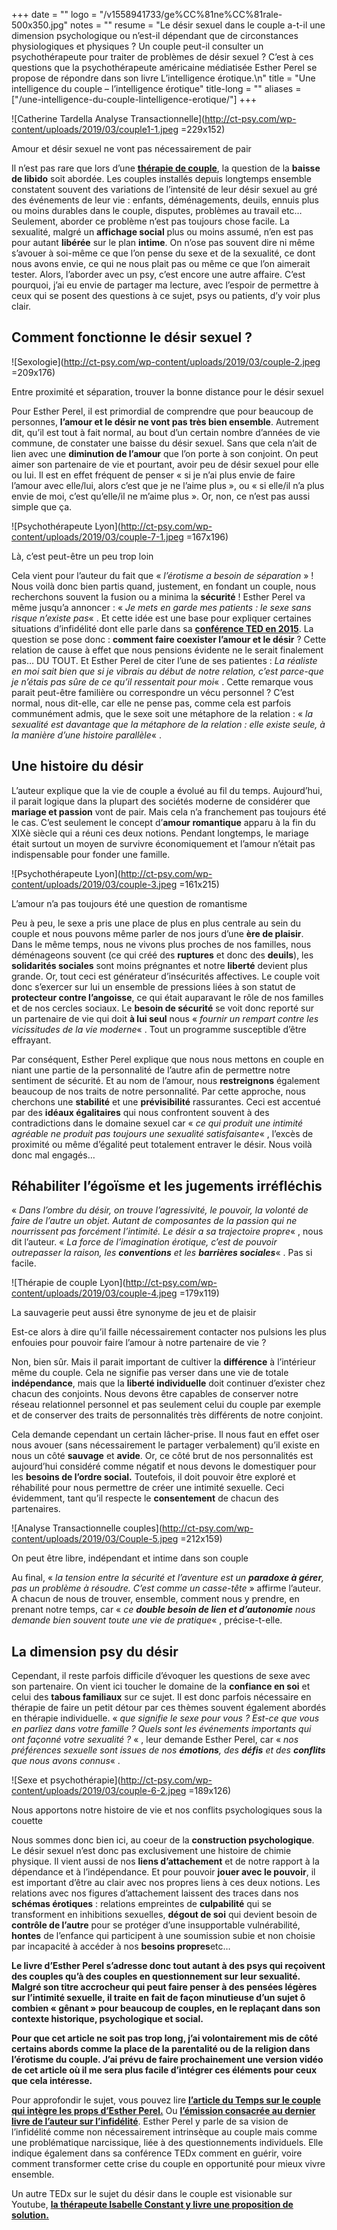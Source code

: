 +++
date = ""
logo = "/v1558941733/ge%CC%81ne%CC%81rale-500x350.jpg"
notes = ""
resume = "Le désir sexuel dans le couple a-t-il une dimension psychologique ou n’est-il dépendant que de circonstances physiologiques et physiques ? Un couple peut-il consulter un psychothérapeute pour traiter de problèmes de désir sexuel ? C’est à ces questions que la psychothérapeute américaine médiatisée Esther Perel se propose de répondre dans son livre L’intelligence érotique.\n"
title = "Une intelligence du couple – l’intelligence érotique"
title-long = ""
aliases = ["/une-intelligence-du-couple-lintelligence-erotique/"]
+++
  
![Catherine Tardella Analyse Transactionnelle](http://ct-psy.com/wp-content/uploads/2019/03/couple1-1.jpeg =229x152)

Amour et désir sexuel ne vont pas nécessairement de pair

Il n’est pas rare que lors d’une [**thérapie de couple**](http://ct-psy.com/catherine-tardella-psychotherapie-de-couple/), la question de la **baisse de libido** soit abordée. Les couples installés depuis longtemps ensemble constatent souvent des variations de l’intensité de leur désir sexuel au gré des événements de leur vie : enfants, déménagements, deuils, ennuis plus ou moins durables dans le couple, disputes, problèmes au travail etc… Seulement, aborder ce problème n’est pas toujours chose facile. La sexualité, malgré un **affichage social** plus ou moins assumé, n’en est pas pour autant **libérée** sur le plan **intime**. On n’ose pas souvent dire ni même s’avouer à soi-même ce que l’on pense du sexe et de la sexualité, ce dont nous avons envie, ce qui ne nous plait pas ou même ce que l’on aimerait tester. Alors, l’aborder avec un psy, c’est encore une autre affaire. C’est pourquoi, j’ai eu envie de partager ma lecture, avec l’espoir de permettre à ceux qui se posent des questions à ce sujet, psys ou patients, d’y voir plus clair.

## Comment fonctionne le désir sexuel ?

![Sexologie](http://ct-psy.com/wp-content/uploads/2019/03/couple-2.jpeg =209x176)

Entre proximité et séparation, trouver la bonne distance pour le désir sexuel

Pour Esther Perel, il est primordial de comprendre que pour beaucoup de personnes, **l’amour et le désir ne vont pas très bien ensemble**. Autrement dit, qu’il est tout à fait normal, au bout d’un certain nombre d’années de vie commune, de constater une baisse du désir sexuel. Sans que cela n’ait de lien avec une **diminution de l’amour** que l’on porte à son conjoint. On peut aimer son partenaire de vie et pourtant, avoir peu de désir sexuel pour elle ou lui. Il est en effet fréquent de penser « si je n’ai plus envie de faire l’amour avec elle/lui, alors c’est que je ne l’aime plus », ou « si elle/il n’a plus envie de moi, c’est qu’elle/il ne m’aime plus ». Or, non, ce n’est pas aussi simple que ça.

![Psychothérapeute Lyon](http://ct-psy.com/wp-content/uploads/2019/03/couple-7-1.jpeg =167x196)

Là, c’est peut-être un peu trop loin

Cela vient pour l’auteur du fait que « _l’érotisme a besoin de séparation_ » ! Nous voilà donc bien partis quand, justement, en fondant un couple, nous recherchons souvent la fusion ou a minima la **sécurité** ! Esther Perel va même jusqu’a annoncer : « _Je mets en garde mes patients : le sexe sans risque n’existe pas_« . Et cette idée est une base pour expliquer certaines situations d’infidélité dont elle parle dans sa [**conférence TED en 2015**](https://www.ted.com/talks/esther_perel_rethinking_infidelity_a_talk_for_anyone_who_has_ever_loved?language=fr). La question se pose donc : **comment faire coexister l’amour et le désir** ? Cette relation de cause à effet que nous pensions évidente ne le serait finalement pas… DU TOUT. Et Esther Perel de citer l’une de ses patientes : _La réaliste en moi sait bien que si je vibrais au début de notre relation, c’est parce-que je n’étais pas sûre de ce qu’il ressentait pour moi_« . Cette remarque vous parait peut-être familière ou correspondre un vécu personnel ? C’est normal, nous dit-elle, car elle ne pense pas, comme cela est parfois communément admis, que le sexe soit une métaphore de la relation : « _la sexualité est davantage que la métaphore de la relation : elle existe seule, à la manière d’une histoire parallèle_« .

## Une histoire du désir

L’auteur explique que la vie de couple a évolué au fil du temps. Aujourd’hui, il parait logique dans la plupart des sociétés moderne de considérer que **mariage et passion** vont de pair. Mais cela n’a franchement pas toujours été le cas. C’est seulement le concept d’**amour romantique** apparu à la fin du XIXè siècle qui a réuni ces deux notions. Pendant longtemps, le mariage était surtout un moyen de survivre économiquement et l’amour n’était pas indispensable pour fonder une famille.

![Psychothérapeute Lyon](http://ct-psy.com/wp-content/uploads/2019/03/couple-3.jpeg =161x215)

L’amour n’a pas toujours été une question de romantisme

Peu à peu, le sexe a pris une place de plus en plus centrale au sein du couple et nous pouvons même parler de nos jours d’une **ère de plaisir**. Dans le même temps, nous ne vivons plus proches de nos familles, nous déménageons souvent (ce qui créé des **ruptures** et donc des **deuils**), les **solidarités sociales** sont moins prégnantes et notre **liberté** devient plus grande. Or, tout ceci est générateur d’insécurités affectives. Le couple voit donc s’exercer sur lui un ensemble de pressions liées à son statut de **protecteur contre l’angoisse**, ce qui était auparavant le rôle de nos familles et de nos cercles sociaux. Le **besoin de sécurité** se voit donc reporté sur un partenaire de vie qui doit **à lui seul** nous « _fournir un rempart contre les vicissitudes de la vie moderne_« . Tout un programme susceptible d’être effrayant.

Par conséquent, Esther Perel explique que nous nous mettons en couple en niant une partie de la personnalité de l’autre afin de permettre notre sentiment de sécurité. Et au nom de l’amour, nous **restreignons** également beaucoup de nos traits de notre personnalité. Par cette approche, nous cherchons une **stabilité** et une **prévisibilité** rassurantes. Ceci est accentué par des **idéaux égalitaires** qui nous confrontent souvent à des contradictions dans le domaine sexuel car « _ce qui produit une intimité agréable ne produit pas toujours une sexualité satisfaisante_« , l’excès de proximité ou même d’égalité peut totalement entraver le désir. Nous voilà donc mal engagés…

## Réhabiliter l’égoïsme et les jugements irréfléchis

« _Dans l’ombre du désir, on trouve l’agressivité, le pouvoir, la volonté de faire de l’autre un objet. Autant de composantes de la passion qui ne nourrissent pas forcément l’intimité. Le désir a sa trajectoire propre_« , nous dit l’auteur. « _La force de l’imagination érotique, c’est de pouvoir outrepasser la raison, les **conventions** et les **barrières sociales**_« . Pas si facile.

![Thérapie de couple Lyon](http://ct-psy.com/wp-content/uploads/2019/03/couple-4.jpeg =179x119)

La sauvagerie peut aussi être synonyme de jeu et de plaisir

Est-ce alors à dire qu’il faille nécessairement contacter nos pulsions les plus enfouies pour pouvoir faire l’amour à notre partenaire de vie ?

Non, bien sûr. Mais il parait important de cultiver la **différence** à l’intérieur même du couple. Cela ne signifie pas verser dans une vie de totale **indépendance**, mais que la **liberté individuelle** doit continuer d’exister chez chacun des conjoints. Nous devons être capables de conserver notre réseau relationnel personnel et pas seulement celui du couple par exemple et de conserver des traits de personnalités très différents de notre conjoint.

Cela demande cependant un certain lâcher-prise. Il nous faut en effet oser nous avouer (sans nécessairement le partager verbalement) qu’il existe en nous un côté **sauvage** et **avide**. Or, ce côté brut de nos personnalités est aujourd’hui considéré comme négatif et nous devons le domestiquer pour les **besoins de l’ordre social.** Toutefois, il doit pouvoir être exploré et réhabilité pour nous permettre de créer une intimité sexuelle. Ceci évidemment, tant qu’il respecte le **consentement** de chacun des partenaires.

![Analyse Transactionnelle couples](http://ct-psy.com/wp-content/uploads/2019/03/Couple-5.jpeg =212x159)

On peut être libre, indépendant et intime dans son couple

Au final, « _la tension entre la sécurité et l’aventure est un **paradoxe à gérer**, pas un problème à résoudre. C’est comme un casse-tête_ » affirme l’auteur. A chacun de nous de trouver, ensemble, comment nous y prendre, en prenant notre temps, car « _ce **double besoin de lien et d’autonomie** nous demande bien souvent toute une vie de pratique_« , précise-t-elle.

## La dimension psy du désir

Cependant, il reste parfois difficile d’évoquer les questions de sexe avec son partenaire. On vient ici toucher le domaine de la **confiance en soi** et celui des **tabous familiaux** sur ce sujet. Il est donc parfois nécessaire en thérapie de faire un petit détour par ces thèmes souvent également abordés en thérapie individuelle. « _que signifie le sexe pour vous ? Est-ce que vous en parliez dans votre famille ? Quels sont les événements importants qui ont façonné votre sexualité ?_ « , leur demande Esther Perel, car « _nos préférences sexuelle sont issues de nos **émotions**, des **défis** et des **conflits** que nous avons connus_« .

![Sexe et psychothérapie](http://ct-psy.com/wp-content/uploads/2019/03/couple-6-2.jpeg =189x126)

Nous apportons notre histoire de vie et nos conflits psychologiques sous la couette

Nous sommes donc bien ici, au coeur de la **construction psychologique**. Le désir sexuel n’est donc pas exclusivement une histoire de chimie physique. Il vient aussi de nos **liens d’attachement** et de notre rapport à la dépendance et à l’indépendance. Et pour pouvoir **jouer avec le pouvoir**, il est important d’être au clair avec nos propres liens à ces deux notions. Les relations avec nos figures d’attachement laissent des traces dans nos **schémas érotiques** : relations empreintes de **culpabilité** qui se transforment en inhibitions sexuelles, **dégout de soi** qui devient besoin de **contrôle de l’autre** pour se protéger d’une insupportable vulnérabilité, **hontes** de l’enfance qui participent à une soumission subie et non choisie par incapacité à accéder à nos **besoins propres**etc…

**Le livre d’Esther Perel s’adresse donc tout autant à des psys qui reçoivent des couples qu’à des couples en questionnement sur leur sexualité. Malgré son titre accrocheur qui peut faire penser à des pensées légères sur l’intimité sexuelle, il traite en fait de façon minutieuse d’un sujet ô combien « gênant » pour beaucoup de couples, en le replaçant dans son contexte historique, psychologique et social.**

**Pour que cet article ne soit pas trop long, j’ai volontairement mis de côté certains abords comme la place de la parentalité ou de la religion dans l’érotisme du couple. J’ai prévu de faire prochainement une version vidéo de cet article où il me sera plus facile d’intégrer ces éléments pour ceux que cela intéresse.**

Pour approfondir le sujet, vous pouvez lire [**l’article du Temps sur le couple qui intègre les props d’Esther Perel.**](https://www.letemps.ch/societe/esther-perel-faut-arreter-mesurer-succes-dun-couple-longevite) Ou [**l’émission consacrée au dernier livre de l’auteur sur l’infidélité**](https://www.youtube.com/watch?v=RmML1Z42R34). Esther Perel y parle de sa vision de l’infidélité comme non nécessairement intrinsèque au couple mais comme une problématique narcissique, liée à des questionnements individuels. Elle indique également dans sa conférence TEDx comment en guérir, voire comment transformer cette crise du couple en opportunité pour mieux vivre ensemble.

Un autre TEDx sur le sujet du désir dans le couple est visionable sur Youtube, [**la thérapeute Isabelle Constant y livre une proposition de solution.**](https://www.youtube.com/watch?v=HJ1zVPf9uWs)